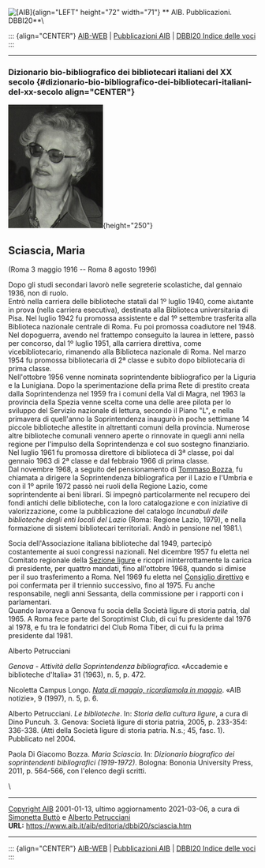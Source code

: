 ![\[AIB\]](/aib/wi/aibv72.gif){align="LEFT" height="72" width="71"}
** AIB. Pubblicazioni. DBBI20**\

::: {align="CENTER"}
[AIB-WEB](/) \| [Pubblicazioni AIB](/pubblicazioni/) \| [DBBI20 Indice
delle voci](dbbi20.htm)
:::

------------------------------------------------------------------------

### Dizionario bio-bibliografico dei bibliotecari italiani del XX secolo {#dizionario-bio-bibliografico-dei-bibliotecari-italiani-del-xx-secolo align="CENTER"}

![\[Ritratto\]](sciascia.jpg){height="250"}

## Sciascia, Maria

(Roma 3 maggio 1916 -- Roma 8 agosto 1996)

Dopo gli studi secondari lavorò nelle segreterie scolastiche, dal
gennaio 1936, non di ruolo.\
Entrò nella carriera delle biblioteche statali dal 1º luglio 1940, come
aiutante in prova (nella carriera esecutiva), destinata alla Biblioteca
universitaria di Pisa. Nel luglio 1942 fu promossa assistente e dal 1º
settembre trasferita alla Biblioteca nazionale centrale di Roma. Fu poi
promossa coadiutore nel 1948.\
Nel dopoguerra, avendo nel frattempo conseguito la laurea in lettere,
passò per concorso, dal 1º luglio 1951, alla carriera direttiva, come
vicebibliotecario, rimanendo alla Biblioteca nazionale di Roma. Nel
marzo 1954 fu promossa bibliotecaria di 2ª classe e subito dopo
bibliotecaria di prima classe.\
Nell\'ottobre 1956 venne nominata soprintendente bibliografico per la
Liguria e la Lunigiana. Dopo la sperimentazione della prima Rete di
prestito creata dalla Soprintendenza nel 1959 fra i comuni della Val di
Magra, nel 1963 la provincia della Spezia venne scelta come una delle
aree pilota per lo sviluppo del Servizio nazionale di lettura, secondo
il Piano \"L\", e nella primavera di quell\'anno la Soprintendenza
inaugurò in poche settimane 14 piccole biblioteche allestite in
altrettanti comuni della provincia. Numerose altre biblioteche comunali
vennero aperte o rinnovate in quegli anni nella regione per l\'impulso
della Soprintendenza e col suo sostegno finanziario.\
Nel luglio 1961 fu promossa direttore di biblioteca di 3ª classe, poi
dal gennaio 1963 di 2ª classe e dal febbraio 1966 di prima classe.\
Dal novembre 1968, a seguito del pensionamento di [Tommaso
Bozza](bozza.htm), fu chiamata a dirigere la Soprintendenza
bibliografica per il Lazio e l\'Umbria e con il 1º aprile 1972 passò nei
ruoli della Regione Lazio, come soprintendente ai beni librari. Si
impegnò particolarmente nel recupero dei fondi antichi delle
biblioteche, con la loro catalogazione e con iniziative di
valorizzazione, come la pubblicazione del catalogo *Incunabuli delle
biblioteche degli enti locali del Lazio* (Roma: Regione Lazio, 1979), e
nella formazione di sistemi bibliotecari territoriali. Andò in pensione
nel 1981.\

Socia dell\'Associazione italiana biblioteche dal 1949, partecipò
costantemente ai suoi congressi nazionali. Nel dicembre 1957 fu eletta
nel Comitato regionale della [Sezione ligure](/aib/stor/sezioni/lig.htm)
e ricoprì ininterrottamente la carica di presidente, per quattro
mandati, fino all\'ottobre 1968, quando si dimise per il suo
trasferimento a Roma. Nel 1969 fu eletta nel [Consiglio
direttivo](/aib/stor/cariche69.htm) e poi confermata per il triennio
successivo, fino al 1975. Fu anche responsabile, negli anni Sessanta,
della commissione per i rapporti con i parlamentari.\
Quando lavorava a Genova fu socia della Società ligure di storia patria,
dal 1965. A Roma fece parte del Soroptimist Club, di cui fu presidente
dal 1976 al 1978, e fu tra le fondatrici del Club Roma Tiber, di cui fu
la prima presidente dal 1981.

Alberto Petrucciani

*Genova - Attività della Soprintendenza bibliografica*. «Accademie e
biblioteche d\'Italia» 31 (1963), n. 5, p. 472.

Nicoletta Campus Longo. *[Nata di maggio, ricordiamola in
maggio](/aib/editoria/97-05long.htm)*. «AIB notizie», 9 (1997), n. 5, p.
6.

Alberto Petrucciani. *Le biblioteche*. In: *Storia della cultura
ligure*, a cura di Dino Puncuh. 3. Genova: Società ligure di storia
patria, 2005, p. 233-354: 336-338. (Atti della Società ligure di storia
patria. N.s.; 45, fasc. 1). Pubblicato nel 2004.

Paola Di Giacomo Bozza. *Maria Sciascia*. In: *Dizionario biografico dei
soprintendenti bibliografici (1919-1972)*. Bologna: Bononia University
Press, 2011, p. 564-566, con l\'elenco degli scritti.

\

------------------------------------------------------------------------

[Copyright AIB](/su-questo-sito/dichiarazione-di-copyright-aib-web/)
2001-01-13, ultimo aggiornamento 2021-03-06, a cura di [Simonetta
Buttò](/aib/redazione3.htm) e [Alberto
Petrucciani](/su-questo-sito/redazione-aib-web/)\
**URL:** https://www.aib.it/aib/editoria/dbbi20/sciascia.htm

------------------------------------------------------------------------

::: {align="CENTER"}
[AIB-WEB](/) \| [Pubblicazioni AIB](/pubblicazioni/) \| [DBBI20 Indice
delle voci](dbbi20.htm)
:::
